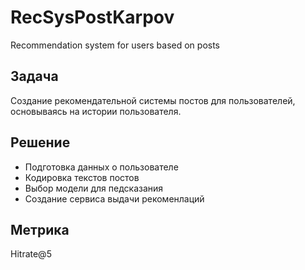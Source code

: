 # RecSysPostKarpov
Recommendation system for users based on posts

## Задача
Создание рекомендательной системы постов для пользователей, основываясь на истории пользователя.

## Решение
- Подготовка данных о пользователе
- Кодировка текстов постов
- Выбор модели для педсказания
- Создание сервиса выдачи рекоменлаций

## Метрика
Hitrate@5

